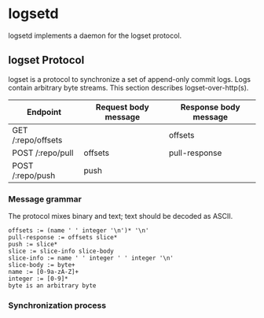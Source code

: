 # logsetd

logsetd implements a daemon for the logset protocol.


## logset Protocol

logset is a protocol to synchronize a set of append-only commit logs. Logs contain arbitrary byte streams. This section describes logset-over-http(s).

Endpoint            | Request body message | Response body message
--------------------|----------------------|----------------------
GET /:repo/offsets  |                      | offsets
POST /:repo/pull    | offsets              | pull-response
POST /:repo/push    | push                 |


### Message grammar

The protocol mixes binary and text; text should be decoded as ASCII.

```
offsets := (name ' ' integer '\n')* '\n'
pull-response := offsets slice*
push := slice*
slice := slice-info slice-body
slice-info := name ' ' integer ' ' integer '\n'
slice-body := byte+
name := [0-9a-zA-Z]+
integer := [0-9]*
byte is an arbitrary byte
```


### Synchronization process
